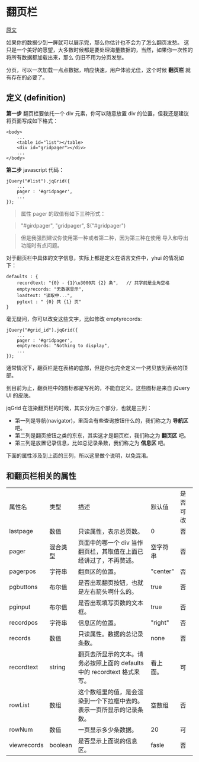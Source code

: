 # 翻页栏

[原文](http://www.trirand.com/jqgridwiki/doku.php?id=wiki:pager)

如果你的数据少到一屏就可以展示完，那么你估计也不会为了怎么翻页发愁。
这只是一个美好的愿望，大多数时候都是要处理海量数据的，当然，如果你一次性的将所有数据都加载出来，那么
仍旧不用为分页发愁。

分页，可以一次加载一点点数据，响应快速，用户体验尤佳，这个时候 **翻页栏** 就有存在的必要了。

## 定义 (definition)

**第一步** 翻页栏要依托一个 div 元素，你可以随意放置 div 的位置，但我还是建议将页面写成如下格式：

    <body>
        ...
        <table id="list"></table> 
        <div id="gridpager"></div> 
        ...
    </body>

**第二步** javascript 代码：

    jQuery("#list").jqGrid({
        ...
        pager : '#gridpager',
        ...
    });

> 属性 pager 的取值有如下三种形式：

> "#girdpager", "gridpager", $("#gridpager")

> 但是我强烈建议你使用第一种或者第二种，因为第三种在使用 导入和导出 功能时有点问题。

对于翻页栏中具体的文字信息，实际上都是定义在语言文件中，yhui 的情况如下：

    defaults : {
        recordtext: "{0} - {1}\u3000共 {2} 条",   // 共字前是全角空格
        emptyrecords: "无数据显示",
        loadtext: "读取中...",
        pgtext : " {0} 共 {1} 页"
    }

毫无疑问，你可以改变这些文字，比如修改 emptyrecords:

    jQuery("#grid_id").jqGrid({
        ...
        pager : '#gridpager',
        emptyrecords: "Nothing to display",
        ...
    });

通常情况下，翻页栏是在表格的底部，但是你也完全定义一个拷贝放到表格的顶部。

到目前为止，翻页栏中的图标都是写死的，不能自定义。这些图标是来自 jQuery UI 的皮肤。

jqGrid 在渲染翻页栏的时候，其实分为三个部分，也就是三列：

* 第一列是导航(navigator)，里面会有些查询按钮什么的，我们称之为 **导航区** 吧。
* 第二列是翻页按钮之类的东东，其实这才是翻页栏，我们称之为 **翻页区** 吧。
* 第三列是放置记录信息，比如总记录条数，我们称之为 **信息区** 吧。

下面的属性涉及到上面的三列，所以这里做个说明，以免混淆。



## 和翻页栏相关的属性

<table>
    <tr>
        <td>属性名</td>
        <td>类型</td>
        <td>描述</td>
        <td>默认值</td>
        <td>是否可改</td>
    </tr>
    <tr>
        <td>lastpage</td>
        <td>数值</td>
        <td>只读属性，表示总页数。</td>
        <td>0</td>
        <td>否</td>
    </tr>
    <tr>
        <td>pager</td>
        <td>混合类型</td>
        <td>页面中的哪一个 div 当作翻页栏，其取值在上面已经讲过了，不再赘述。</td>
        <td>空字符串</td>
        <td>否</td>
    </tr>
    <tr>
        <td>pagerpos</td>
        <td>字符串</td>
        <td> 翻页区的位置。 </td>
        <td> "center" </td>
        <td>否</td>
    </tr>
    <tr>
        <td>pgbuttons</td>
        <td>布尔值</td>
        <td>是否出现翻页按钮，也就是左右箭头啊什么的。</td>
        <td>true</td>
        <td>否</td>
    </tr>
    <tr>
        <td>pginput</td>
        <td>布尔值</td>
        <td>是否出现填写页数的文本框。</td>
        <td>true</td>
        <td>否</td>
    </tr>
    <tr>
        <td>recordpos</td>
        <td>字符串</td>
        <td>信息区的位置。</td>
        <td>"right"</td>
        <td>否</td>
    </tr>
    <tr>
        <td>records</td>
        <td>数值</td>
        <td>只读属性。数据的总记录条数。</td>
        <td>none</td>
        <td>否</td>
    </tr>
    <tr>
        <td>recordtext</td>
        <td>string</td>
        <td>翻页去所显示的文本。请务必按照上面的 defaults 中的 recordtext 格式来写。</td>
        <td>看上面。</td>
        <td>可</td>
    </tr>
    <tr>
        <td>rowList</td>
        <td>数组</td>
        <td>这个数组里的值，是会渲染到一个下拉框中去的。表示一页所显示的记录条数。</td>
        <td>空数组</td>
        <td>否</td>
    </tr>
    <tr>
        <td>rowNum</td>
        <td>数值</td>
        <td>一页显示多少条数据。</td>
        <td>20</td>
        <td>可</td>
    </tr>
    <tr>
        <td>viewrecords</td>
        <td>boolean</td>
        <td>是否显示上面说的信息区。</td>
        <td>fasle</td>
        <td>否</td>
    </tr>
</table>